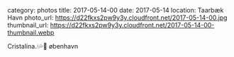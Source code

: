 category: photos 
title: 2017-05-14-00
date: 2017-05-14
location: Taarbæk Havn
photo_url: https://d22fkxs2pw9y3y.cloudfront.net/2017-05-14-00.jpg
thumbnail_url: https://d22fkxs2pw9y3y.cloudfront.net/2017-05-14-00-thumbnail.webp

Cristalina.💧💦🌊       øbenhavn   